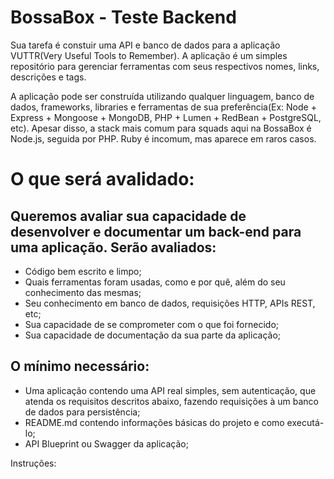 # BossaBox - Teste Backend

Sua tarefa é constuir uma API e banco de dados para a aplicação VUTTR(Very Useful Tools to Remember). A aplicação é um simples repositório para gerenciar ferramentas com seus respectivos nomes, links, descrições e tags.

A aplicação pode ser construída utilizando qualquer linguagem, banco de dados, frameworks, libraries e ferramentas de sua preferência(Ex: Node + Express + Mongoose + MongoDB, PHP + Lumen + RedBean + PostgreSQL, etc). Apesar disso, a stack mais comum para squads aqui na BossaBox é Node.js, seguida por PHP. Ruby é incomum, mas aparece em raros casos.

# O que será avalidado:

## Queremos avaliar sua capacidade de desenvolver e documentar um back-end para uma aplicação. Serão avaliados:

- Código bem escrito e limpo;
- Quais ferramentas foram usadas, como e por quê, além do seu conhecimento das mesmas;
- Seu conhecimento em banco de dados, requisições HTTP, APIs REST, etc;
- Sua capacidade de se comprometer com o que foi fornecido;
- Sua capacidade de documentação da sua parte da aplicação;

## O mínimo necessário:

- Uma aplicação contendo uma API real simples, sem autenticação, que atenda os requisitos descritos abaixo, fazendo requisições à um banco de dados para persistência;
- README.md contendo informações básicas do projeto e como executá-lo;
- API Blueprint ou Swagger da aplicação;

Instruções:
